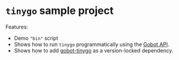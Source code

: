 # `tinygo` sample project

Features:

- Demo `"bin"` script
- Shows how to run `tinygo` programmatically using the [Gobot API](https://github.com/benallfree/gobot/tree/v1.0.0-alpha.36/docs/readme.md).
- Shows how to add [gobot-tinygo](https://www.npmjs.com/package/gobot-tinygo) as a version-locked dependency.
